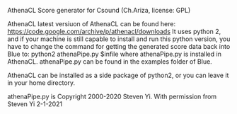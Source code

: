 AthenaCL Score generator for Csound (Ch.Ariza, license: GPL)

AthenaCL latest versiuon of AthenaCL can be found here: https://code.google.com/archive/p/athenacl/downloads
It uses python 2, and if your machine is still capable to install and run this python version, you have to change the command for getting the generated score data
back into Blue to: 
python2 athenaPipe.py $infile
where athenaPipe.py is installed in AthenaCL.
athenaPipe.py can be found in the examples folder of Blue.

AthenaCL can be installed as a side package of python2, or you can leave it in your home directory.

athenaPipe.py is Copyright 2000-2020 Steven Yi. With permission from Steven Yi 2-1-2021
